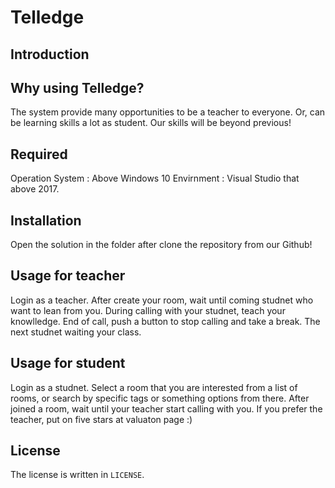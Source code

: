 # Telledge
## Introduction


## Why using Telledge?
The system provide many opportunities to be a teacher to everyone.
Or, can be learning skills a lot as student.
Our skills will be beyond previous!

## Required
Operation System : Above Windows 10
Envirnment : Visual Studio that above 2017.

## Installation
Open the solution in the folder after clone the repository from our Github!

## Usage for teacher
Login as a teacher.
After create your room, wait until coming studnet who want to lean from you.
During calling with your studnet, teach your knowlledge.
End of call, push a button to stop calling and take a break.
The next studnet waiting your class.

## Usage for student
Login as a studnet.
Select a room that you are interested from a list of rooms, or search by specific tags or something options from there.
After joined a room, wait until your teacher start calling with you.
If you prefer the teacher, put on five stars at valuaton page :)

## License
The license is written in `LICENSE`.
